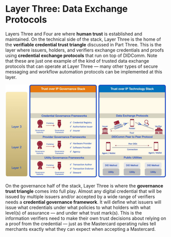 # Layer Three: Data Exchange Protocols

Layers Three and Four are where ​**human trust​** is established and maintained. On the
technical side of the stack, Layer Three is the home of the​ **verifiable credential trust
triangle**​ discussed in Part Three. This is the layer where issuers, holders, and verifiers
exchange credentials and proofs using  **credential exchange protocols**​ that run on top
of DIDComm. Note that these are just one example of the kind of trusted data exchange
protocols that can operate at Layer Three — many other types of secure messaging and
workflow automation protocols can be implemented at this layer.

![toip_layer3](../images/toip_layer3.png)

On the governance half of the stack, Layer Three is where the **governance trust
triangle**​ comes into full play. Almost any digital credential that will be issued by multiple issuers and/or accepted by a wide range of verifiers needs a ​**credential governance framework​**. It will define what issuers will issue what credentials under what policies to what holders with what level(s) of assurance — and under what trust mark(s). This is the information verifiers need to make their own trust decisions about relying on a proof from the credential — just as the Mastercard operating rules tell merchants exactly what they can expect when accepting a Mastercard.